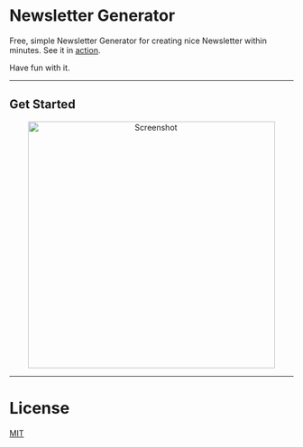 # Newsletter Generator

Free, simple Newsletter Generator for creating nice Newsletter within minutes. See it in <a href="https://delsner.github.io/newsletter">action</a>.

Have fun with it.
___

## Get Started

<p align="center">
  <a href="https://delsner.github.io/newsletter" target="_blank">
    <img width="438" alt="Screenshot" src="https://delsner.github.io/newsletter/assets/img/newsletter.png">
  </a>
</p>

___

# License
 [MIT](/LICENSE)
